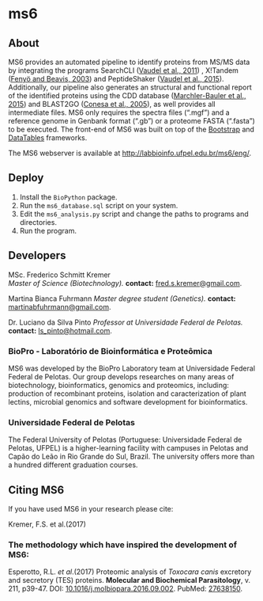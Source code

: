 # ms6

## About

MS6 provides an automated pipeline to identify proteins from MS/MS data by integrating 
the programs SearchCLI ([Vaudel et al., 2011](http://www.ncbi.nlm.nih.gov/pubmed/12622365))
, X!Tandem ([Fenyö and Beavis, 2003](http://www.ncbi.nlm.nih.gov/pubmed/12622365)) 
and PeptideShaker ([Vaudel et al., 2015](http://www.ncbi.nlm.nih.gov/pubmed/25574629)). 
Additionally, our pipeline also generates an structural and 
functional report of the identified proteins using the CDD database 
([Marchler-Bauler et al., 2015](https://www.ncbi.nlm.nih.gov/pmc/articles/PMC4383992/)) 
and BLAST2GO ([Conesa et al., 2005](http://www.ncbi.nlm.nih.gov/pubmed/16081474)), 
as well provides all intermediate files. MS6 only requires the spectra files (“.mgf”) 
and a reference genome in Genbank format (“.gb”) or a proteome FASTA (“.fasta”) 
to be executed. The front-end of MS6 was built on top of the 
[Bootstrap](http://getbootstrap.com/) and [DataTables](https://datatables.net/) 
frameworks.

The MS6 webserver is available at http://labbioinfo.ufpel.edu.br/ms6/eng/.

## Deploy

1. Install the `BioPython` package.
1. Run the `ms6_database.sql` script on your system.
2. Edit the `ms6_analysis.py` script and change the paths to programs and directories.
3. Run the program.

## Developers

MSc. Frederico Schmitt Kremer  
*Master of Science (Biotechnology).*
**contact:** fred.s.kremer@gmail.com.

Martina Bianca Fuhrmann
*Master degree student (Genetics).*
**contact:** martinabfuhrmann@gmail.com.

Dr. Luciano da Silva Pinto
*Professor at Universidade Federal de Pelotas.*
**contact:** ls_pinto@hotmail.com.

### BioPro - Laboratório de Bioinformática e Proteômica

MS6 was developed by the BioPro Laboratory team at Universidade Federal Federal de Pelotas. Our group develops researches on many areas of biotechnology, bioinformatics, genomics and proteomics, including: production of recombinant proteins, isolation and caracterization of plant lectins, microbial genomics and software development for bioinformatics.

### Universidade Federal de Pelotas
The Federal University of Pelotas (Portuguese: Universidade Federal de Pelotas, UFPEL) is a higher-learning facility with campuses in Pelotas and Capão do Leão in Rio Grande do Sul, Brazil. The university offers more than a hundred different graduation courses.

## Citing MS6

If you have used MS6 in your research please cite:

Kremer, F.S. et al.(2017)

### The methodology which have inspired the development of MS6:

Esperotto, R.L. _et al_.(2017) Proteomic analysis of _Toxocara canis_ excretory and secretory (TES) proteins. **Molecular and Biochemical Parasitology**, v. 211, p39-47. DOI: [10.1016/j.molbiopara.2016.09.002](http://dx.doi.org/10.1016/j.molbiopara.2016.09.002). 
PubMed: [27638150](https://www.ncbi.nlm.nih.gov/pubmed/27638150). 
